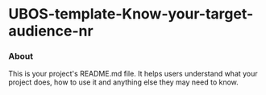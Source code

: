 UBOS-template-Know-your-target-audience-nr
==========================================

### About

This is your project's README.md file. It helps users understand what your
project does, how to use it and anything else they may need to know.